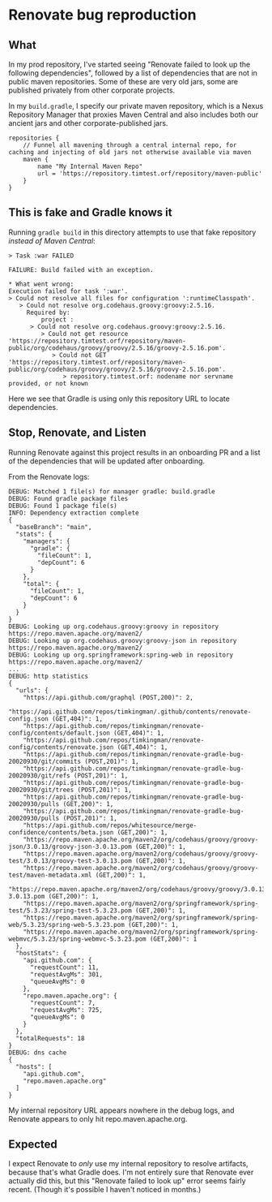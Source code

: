 # Renovate bug reproduction

## What

In my prod repository, I've started seeing "Renovate failed to look up the following dependencies", followed by a list of dependencies that are not in public maven repositories. Some of these are very old jars, some are published privately from other corporate projects.

In my `build.gradle`, I specify our private maven repository, which is a Nexus Repository Manager that proxies Maven Central and also includes both our ancient jars and other corporate-published jars.

```
repositories {
    // Funnel all mavening through a central internal repo, for caching and injecting of old jars not otherwise available via maven
    maven {
        name "My Internal Maven Repo"
        url = 'https://repository.timtest.orf/repository/maven-public'
    }
}
```

## This is fake and Gradle knows it

Running `gradle build` in this directory attempts to use that fake repository *instead of Maven Central*:
```
> Task :war FAILED

FAILURE: Build failed with an exception.

* What went wrong:
Execution failed for task ':war'.
> Could not resolve all files for configuration ':runtimeClasspath'.
   > Could not resolve org.codehaus.groovy:groovy:2.5.16.
     Required by:
         project :
      > Could not resolve org.codehaus.groovy:groovy:2.5.16.
         > Could not get resource 'https://repository.timtest.orf/repository/maven-public/org/codehaus/groovy/groovy/2.5.16/groovy-2.5.16.pom'.
            > Could not GET 'https://repository.timtest.orf/repository/maven-public/org/codehaus/groovy/groovy/2.5.16/groovy-2.5.16.pom'.
               > repository.timtest.orf: nodename nor servname provided, or not known
```

Here we see that Gradle is using only this repository URL to locate dependencies.

## Stop, Renovate, and Listen

Running Renovate against this project results in an onboarding PR and a list of the dependencies that will be updated after onboarding.

From the Renovate logs:
```
DEBUG: Matched 1 file(s) for manager gradle: build.gradle
DEBUG: Found gradle package files
DEBUG: Found 1 package file(s)
INFO: Dependency extraction complete
{
  "baseBranch": "main",
  "stats": {
    "managers": {
      "gradle": {
        "fileCount": 1,
        "depCount": 6
      }
    },
    "total": {
      "fileCount": 1,
      "depCount": 6
    }
  }
}
DEBUG: Looking up org.codehaus.groovy:groovy in repository https://repo.maven.apache.org/maven2/
DEBUG: Looking up org.codehaus.groovy:groovy-json in repository https://repo.maven.apache.org/maven2/
DEBUG: Looking up org.springframework:spring-web in repository https://repo.maven.apache.org/maven2/
...
DEBUG: http statistics
{
  "urls": {
    "https://api.github.com/graphql (POST,200)": 2,
    "https://api.github.com/repos/timkingman/.github/contents/renovate-config.json (GET,404)": 1,
    "https://api.github.com/repos/timkingman/renovate-config/contents/default.json (GET,404)": 1,
    "https://api.github.com/repos/timkingman/renovate-config/contents/renovate.json (GET,404)": 1,
    "https://api.github.com/repos/timkingman/renovate-gradle-bug-20020930/git/commits (POST,201)": 1,
    "https://api.github.com/repos/timkingman/renovate-gradle-bug-20020930/git/refs (POST,201)": 1,
    "https://api.github.com/repos/timkingman/renovate-gradle-bug-20020930/git/trees (POST,201)": 1,
    "https://api.github.com/repos/timkingman/renovate-gradle-bug-20020930/pulls (GET,200)": 1,
    "https://api.github.com/repos/timkingman/renovate-gradle-bug-20020930/pulls (POST,201)": 1,
    "https://api.github.com/repos/whitesource/merge-confidence/contents/beta.json (GET,200)": 1,
    "https://repo.maven.apache.org/maven2/org/codehaus/groovy/groovy-json/3.0.13/groovy-json-3.0.13.pom (GET,200)": 1,
    "https://repo.maven.apache.org/maven2/org/codehaus/groovy/groovy-test/3.0.13/groovy-test-3.0.13.pom (GET,200)": 1,
    "https://repo.maven.apache.org/maven2/org/codehaus/groovy/groovy-test/maven-metadata.xml (GET,200)": 1,
    "https://repo.maven.apache.org/maven2/org/codehaus/groovy/groovy/3.0.13/groovy-3.0.13.pom (GET,200)": 1,
    "https://repo.maven.apache.org/maven2/org/springframework/spring-test/5.3.23/spring-test-5.3.23.pom (GET,200)": 1,
    "https://repo.maven.apache.org/maven2/org/springframework/spring-web/5.3.23/spring-web-5.3.23.pom (GET,200)": 1,
    "https://repo.maven.apache.org/maven2/org/springframework/spring-webmvc/5.3.23/spring-webmvc-5.3.23.pom (GET,200)": 1
  },
  "hostStats": {
    "api.github.com": {
      "requestCount": 11,
      "requestAvgMs": 301,
      "queueAvgMs": 0
    },
    "repo.maven.apache.org": {
      "requestCount": 7,
      "requestAvgMs": 725,
      "queueAvgMs": 0
    }
  },
  "totalRequests": 18
}
DEBUG: dns cache
{
  "hosts": [
    "api.github.com",
    "repo.maven.apache.org"
  ]
}
```

My internal repository URL appears nowhere in the debug logs, and Renovate appears to only hit repo.maven.apache.org.

## Expected

I expect Renovate to *only* use my internal repository to resolve artifacts, because that's what Gradle does. I'm not entirely sure that Renovate ever actually did this, but this "Renovate failed to look up" error seems fairly recent. (Though it's possible I haven't noticed in months.)
